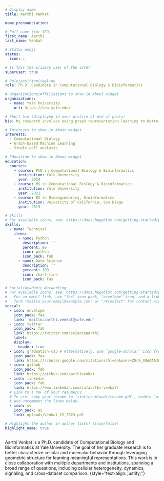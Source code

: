 ```yaml
---
# Display name
title: Aarthi Venkat

name_pronounciation:

# Full name (for SEO)
first_name: Aarthi
last_name: Venkat

# Status emoji
status:
  icon: ☕️

# Is this the primary user of the site?
superuser: true

# Role/position/tagline
role: Ph.D. Candidate in Computational Biology & Bioinformatics

# Organizations/Affiliations to show in About widget
organizations:
  - name: Yale University
    url: https://cbb.yale.edu/

# Short bio (displayed in user profile at end of posts)
bio: My research involves using graph representation learning to better understand single-cell biology.

# Interests to show in About widget
interests:
  - Computational Biology
  - Graph-based Machine Learning
  - Single-cell analysis

# Education to show in About widget
education:
  courses:
    - course: PhD in Computational Biology & Bioinformatics
      institution: Yale University
      year: 2024
    - course: MS in Computational Biology & Bioinformatics
      institution: Yale University
      year: 2021
    - course: BS in Bioengineering, Bioinformatics
      institution: University of California, San Diego
      year: 2019

# Skills
# For available icons, see: https://docs.hugoblox.com/getting-started/page-builder/#icons
skills:
  - name: Technical
    items:
      - name: Python
        description: ''
        percent: 80
        icon: python
        icon_pack: fab
      - name: Data Science
        description: ''
        percent: 100
        icon: chart-line
        icon_pack: fas

# Social/Academic Networking
# For available icons, see: https://docs.hugoblox.com/getting-started/page-builder/#icons
#   For an email link, use "fas" icon pack, "envelope" icon, and a link in the
#   form "mailto:your-email@example.com" or "/#contact" for contact widget.
social:
  - icon: envelope
    icon_pack: fas
    link: 'mailto:aarthi.venkat@yale.edu'
  - icon: twitter
    icon_pack: fab
    link: https://twitter.com/scienceaarthi
    label:
    display:
      header: true
  - icon: graduation-cap # Alternatively, use `google-scholar` icon from `ai` icon pack
    icon_pack: fas
    link: https://scholar.google.com/citations?hl=en&user=Z8c9_0QAAAAJ&view_op=list_works
  - icon: github
    icon_pack: fab
    link: https://github.com/aarthivenkat
  - icon: linkedin
    icon_pack: fab
    link: https://www.linkedin.com/in/aarthi-venkat/
  # Link to a PDF of your resume/CV.
  # To use: copy your resume to `static/uploads/resume.pdf`, enable `ai` icons in `params.yaml`,
  # and uncomment the lines below.
  - icon: cv
    icon_pack: ai
    link: uploads/Venkat_CV_2023.pdf

# Highlight the author in author lists? (true/false)
highlight_name: true
---
```


Aarthi Venkat is a Ph.D. candidate of Computational Biology and Bioinformatics at Yale University. The goal of her graduate research is to better characterize cellular and molecular behavior through leveraging geometric structure for learning meaningful representations. This work is in close collaboration with multiple departments and institutions, spanning a broad range of questions, including cellular heterogeneity, dynamics, signaling, and cross-dataset comparison.
{style="text-align: justify;"}
